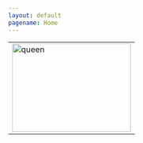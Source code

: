```yaml
---
layout: default
pagename: Home
---
```

<!--
  <script langage="Javascript">
    var i,num=6;
    var hist=new MakeArray(10);
    hist[1]=3;
    hist[2]=8;
    hist[3]=14;
    hist[4]=8;
    hist[5]=6;
    hist[6]=2;
    
    for (i=1;i<num;1++) {
         document.write("<IMG SRC='./assets/images/1DB335EC-94D8-41C9-8D3F-F605D3DF0694.png' HSPACE=10
             WIDTH=20"," HEIGHT=",hist[i]*10,">");
    }
  </script>
-->
<center>
    <!--
    <div class="circle_icon_main"><img src="./assets/images/icon.PNG" class="circle_icon_main"></div>
    <h1>ヨウコソ</h1>
    <img src='./assets/images/F24CBAD9-8C91-4EB6-9A5F-B8B908C2DE51.png' width='100%'>
    -->
  <table>
    <tr>
      <td><a href="https://scratch.mit.edu/projects/719856941" target="_blank"> <img src="https://scratch.mit.edu/get_image/project/719856941_480x360.png" alt="queen" width="240" height="180"></a></td>
    </tr>
  </table>
</center>
